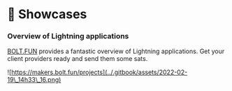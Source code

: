 # 🚀 Showcases

### Overview of Lightning applications

[BOLT.FUN](https://makers.bolt.fun/projects) provides a fantastic overview of Lightning applications. Get your client providers ready and send them some sats.

![https://makers.bolt.fun/projects](../.gitbook/assets/2022-02-19\_14h33\_16.png)

